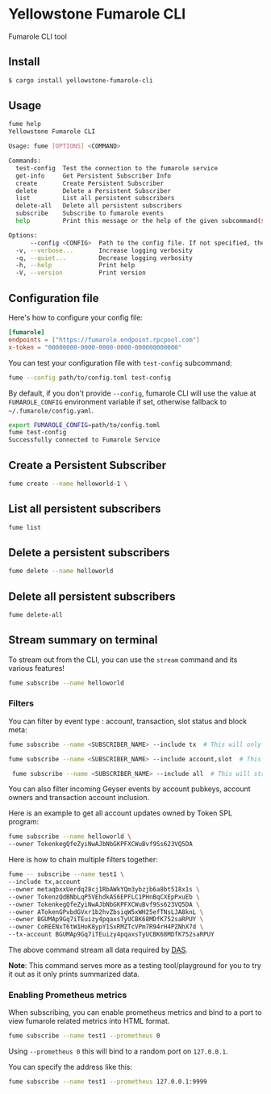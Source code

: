 
# Yellowstone Fumarole CLI

Fumarole CLI tool

## Install

```sh
$ cargo install yellowstone-fumarole-cli
```

## Usage

```sh
fume help
Yellowstone Fumarole CLI

Usage: fume [OPTIONS] <COMMAND>

Commands:
  test-config  Test the connection to the fumarole service
  get-info     Get Persistent Subscriber Info
  create       Create Persistent Subscriber
  delete       Delete a Persistent Subscriber
  list         List all persistent subscribers
  delete-all   Delete all persistent subscribers
  subscribe    Subscribe to fumarole events
  help         Print this message or the help of the given subcommand(s)

Options:
      --config <CONFIG>  Path to the config file. If not specified, the default config file will be used. The default config file is ~/.fumarole/config.yaml. You can also set the FUMAROLE_CONFIG environment variable to specify the config file. If the config file is not found, the program will exit with an error
  -v, --verbose...       Increase logging verbosity
  -q, --quiet...         Decrease logging verbosity
  -h, --help             Print help
  -V, --version          Print version
```


## Configuration file

Here's how to configure your config file:

```toml
[fumarole]
endpoints = ["https://fumarole.endpoint.rpcpool.com"]
x-token = "00000000-0000-0000-0000-000000000000"
```

You can test your configuration file with `test-config` subcommand:

```sh
fume --config path/to/config.toml test-config
```

By default, if you don't provide `--config`, fumarole CLI will use the value at `FUMAROLE_CONFIG` environment variable if set, 
otherwise fallback to `~/.fumarole/config.yaml`.


```sh
export FUMAROLE_CONFIG=path/to/config.toml
fume test-config
Successfully connected to Fumarole Service
```


## Create a Persistent Subscriber

```sh
fume create --name helloworld-1 \
```

## List all persistent subscribers

```sh
fume list
```

## Delete a persistent subscribers

```sh
fume delete --name helloworld
```

## Delete all persistent subscribers

```sh
fume delete-all
```

## Stream summary on terminal

To stream out from the CLI, you can use the `stream` command and its various features!

```sh
fume subscribe --name helloworld
```

### Filters

You can filter by event type : account, transaction, slot status and block meta:

```sh
fume subscribe --name <SUBSCRIBER_NAME> --include tx  # This will only stream out transaction
```

```sh
fume subscribe --name <SUBSCRIBER_NAME> --include account,slot  # This will only stream out account update and slot status
```

```sh
 fume subscribe --name <SUBSCRIBER_NAME> --include all  # This will stream everything : account update, transactions, slot status and block meta update.
```

You can also filter incoming Geyser events by account pubkeys, account owners and transaction account inclusion.

Here is an example to get all account updates owned by Token SPL program:

```sh
fume subscribe --name helloworld \
--owner TokenkegQfeZyiNwAJbNbGKPFXCWuBvf9Ss623VQ5DA
```

Here is how to chain multiple filters together:
 
```sh
fume -- subscribe --name test1 \
--include tx,account
--owner metaqbxxUerdq28cj1RbAWkYQm3ybzjb6a8bt518x1s \
--owner TokenzQdBNbLqP5VEhdkAS6EPFLC1PHnBqCXEpPxuEb \
--owner TokenkegQfeZyiNwAJbNbGKPFXCWuBvf9Ss623VQ5DA \
--owner ATokenGPvbdGVxr1b2hvZbsiqW5xWH25efTNsLJA8knL \
--owner BGUMAp9Gq7iTEuizy4pqaxsTyUCBK68MDfK752saRPUY \
--owner CoREENxT6tW1HoK8ypY1SxRMZTcVPm7R94rH4PZNhX7d \
--tx-account BGUMAp9Gq7iTEuizy4pqaxsTyUCBK68MDfK752saRPUY
```

The above command stream all data required by [DAS](https://github.com/rpcpool/digital-asset-validator-plugin).

**Note**: This command serves more as a testing tool/playground for you to try it out as it only prints summarized data.


### Enabling Prometheus metrics

When subscribing, you can enable prometheus metrics and bind to a port to view fumarole related metrics into HTML format.

```sh
fume subscribe --name test1 --prometheus 0
```

Using `--prometheus 0` this will bind to a random port on `127.0.0.1`.

You can specify the address like this:

```sh
fume subscribe --name test1 --prometheus 127.0.0.1:9999
```